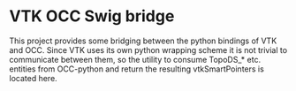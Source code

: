 # VTK OCC Swig bridge

This project provides some bridging between the python bindings
of VTK and OCC. Since VTK uses its own python wrapping scheme it
is not trivial to communicate between them, so the utility to consume
TopoDS_* etc. entities from OCC-python and return the resulting
vtkSmartPointers is located here.